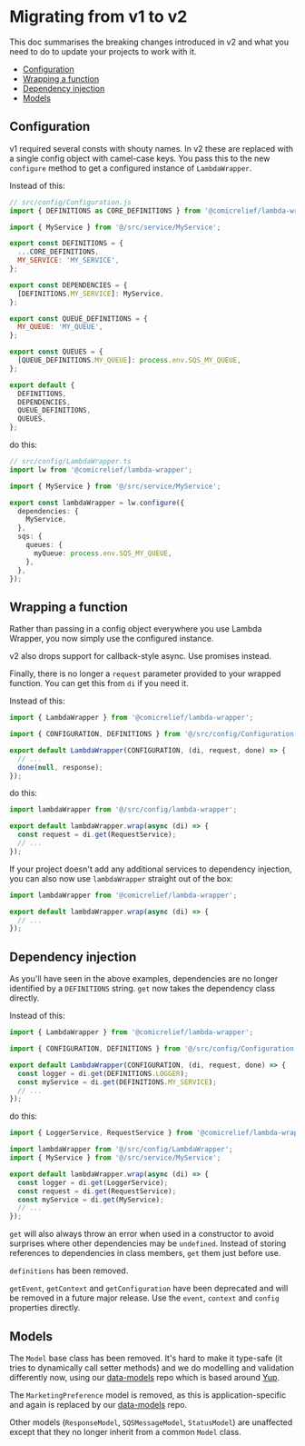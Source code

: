 # Migrating from v1 to v2

This doc summarises the breaking changes introduced in v2 and what you need to do to update your projects to work with it.

- [Configuration](#configuration)
- [Wrapping a function](#wrapping-a-function)
- [Dependency injection](#dependency-injection)
- [Models](#models)

## Configuration

v1 required several consts with shouty names. In v2 these are replaced with a single config object with camel-case keys. You pass this to the new `configure` method to get a configured instance of `LambdaWrapper`.

Instead of this:

```js
// src/config/Configuration.js
import { DEFINITIONS as CORE_DEFINITIONS } from '@comicrelief/lambda-wrapper';

import { MyService } from '@/src/service/MyService';

export const DEFINITIONS = {
  ...CORE_DEFINITIONS,
  MY_SERVICE: 'MY_SERVICE',
};

export const DEPENDENCIES = {
  [DEFINITIONS.MY_SERVICE]: MyService,
};

export const QUEUE_DEFINITIONS = {
  MY_QUEUE: 'MY_QUEUE',
};

export const QUEUES = {
  [QUEUE_DEFINITIONS.MY_QUEUE]: process.env.SQS_MY_QUEUE,
};

export default {
  DEFINITIONS,
  DEPENDENCIES,
  QUEUE_DEFINITIONS,
  QUEUES,
};
```

do this:

```ts
// src/config/LambdaWrapper.ts
import lw from '@comicrelief/lambda-wrapper';

import { MyService } from '@/src/service/MyService';

export const lambdaWrapper = lw.configure({
  dependencies: {
    MyService,
  },
  sqs: {
    queues: {
      myQueue: process.env.SQS_MY_QUEUE,
    },
  },
});
```

## Wrapping a function

Rather than passing in a config object everywhere you use Lambda Wrapper, you now simply use the configured instance.

v2 also drops support for callback-style async. Use promises instead.

Finally, there is no longer a `request` parameter provided to your wrapped function. You can get this from `di` if you need it.

Instead of this:

```js
import { LambdaWrapper } from '@comicrelief/lambda-wrapper';

import { CONFIGURATION, DEFINITIONS } from '@/src/config/Configuration';

export default LambdaWrapper(CONFIGURATION, (di, request, done) => {
  // ...
  done(null, response);
});
```

do this:

```ts
import lambdaWrapper from '@/src/config/lambda-wrapper';

export default lambdaWrapper.wrap(async (di) => {
  const request = di.get(RequestService);
  // ...
});
```

If your project doesn't add any additional services to dependency injection, you can also now use `lambdaWrapper` straight out of the box:

```ts
import lambdaWrapper from '@comicrelief/lambda-wrapper';

export default lambdaWrapper.wrap(async (di) => {
  // ...
});
```

## Dependency injection

As you'll have seen in the above examples, dependencies are no longer identified by a `DEFINITIONS` string. `get` now takes the dependency class directly.

Instead of this:

```js
import { LambdaWrapper } from '@comicrelief/lambda-wrapper';

import { CONFIGURATION, DEFINITIONS } from '@/src/config/Configuration';

export default LambdaWrapper(CONFIGURATION, (di, request, done) => {
  const logger = di.get(DEFINITIONS.LOGGER);
  const myService = di.get(DEFINITIONS.MY_SERVICE);
  // ...
});
```

do this:

```ts
import { LoggerService, RequestService } from '@comicrelief/lambda-wrapper';

import lambdaWrapper from '@/src/config/LambdaWrapper';
import { MyService } from '@/src/service/MyService';

export default lambdaWrapper.wrap(async (di) => {
  const logger = di.get(LoggerService);
  const request = di.get(RequestService);
  const myService = di.get(MyService);
  // ...
});
```

`get` will also always throw an error when used in a constructor to avoid surprises where other dependencies may be `undefined`. Instead of storing references to dependencies in class members, `get` them just before use.

`definitions` has been removed.

`getEvent`, `getContext` and `getConfiguration` have been deprecated and will be removed in a future major release. Use the `event`, `context` and `config` properties directly.

## Models

The `Model` base class has been removed. It's hard to make it type-safe (it tries to dynamically call setter methods) and we do modelling and validation differently now, using our [data-models](https://github.com/comicrelief/data-models) repo which is based around [Yup](https://github.com/jquense/yup).

The `MarketingPreference` model is removed, as this is application-specific and again is replaced by our [data-models](https://github.com/comicrelief/data-models) repo.

Other models (`ResponseModel`, `SQSMessageModel`, `StatusModel`) are unaffected except that they no longer inherit from a common `Model` class.
